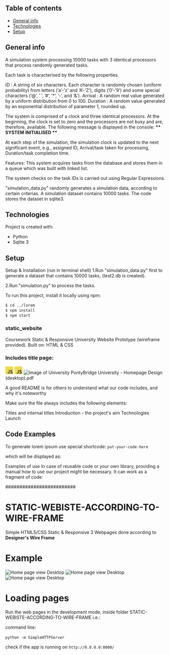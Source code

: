
## Table of contents
* [General info](#general-info)
* [Technologies](#technologies)
* [Setup](#setup)

## General info

A simulation system processing 10000 tasks with 3 identical processors that process randomly generated tasks.

Each task is characterised by the following properties.

ID : A string of six characters. Each character is randomly chosen (uniform probability) from letters (’a’-’z’ and ’A’-’Z’), digits (’0’-’9’) and some special characters (’@’, ’ ’, ’#’, ’*’, ’-’, and ’&’).
Arrival : A random real value generated by a uniform distribution from 0 to 100.
Duration : A random value generated by an exponential distribution of parameter 1, rounded up.

The system is comprised of a clock and three identical processors.
At the beginning, the clock is set to zero and the processors are not busy and are, therefore, available. The following message is displayed in the
console:
	<strong>** SYSTEM INITIALISED ** </strong>
	
At each step of the simulation, the simulation clock is updated to the next significant event, e.g., assigned ID, Arrival/task taken for processing, Duration/task completion time.

Features:
This system acquires tasks from the database and stores them in a queue which was built with linked list.

The system checks on the task IDs is carried out using Regular Expressions.

"simulation_data.py" randomly generates a simulation data, according to certain criterias. A simulation dataset contains 10000 tasks. The code stores the dataset in sqlite3.

## Technologies

Project is created with:
* Python
* Sqlite 3

## Setup

Setup & Installation (run in terminal shell)
1.Run "simulation_data.py" first to generate a dataset that contains 10000 tasks, (test2.db is created).

2.Run "simulation.py" to process the tasks.


To run this project, install it locally using npm:

```
$ cd ../lorem
$ npm install
$ npm start
```

### static_website
Coursework Static & Responsive University Website Prototype (wireframe provided). Built on: HTML & CSS 

<h3>Includes title page:</h3>

<img src="https://raw.githubusercontent.com/devicons/devicon/master/icons/javascript/javascript-original.svg" alt="javascript" width="25" height="25"/>
<img src="https://raw.githubusercontent.com/devicons/devicon/master/icons/javascript/javascript-original.svg" alt="javascript" width="25" height="25"/>

<img class="uni" src="../style/pictures/7615945272_d16746ea81_o.jpg" alt="Image of University">
PontyBridge University - Homepage Design (desktop).pdf

A good README is for others to understand what our code includes, and why it's noteworthy

Make sure the file always includes the following elements:

Titles and internal titles
Introduction - the project's aim
Technologies
Launch







	


## Code Examples
To generate lorem ipsum use special shortcode: `put-your-code-here`

which will be displayed as:

<p>Examples of use In case of reusable code or your own library, providing a manual how to use our project might be necessary. It can work as a fragment of code: </p>

#########################
# STATIC-WEBISTE-ACCORDING-TO-WIRE-FRAME
Simple HTML5/CSS Static & Responsive 3 Webpages done according to <b>Designer's Wire Frame</b>

# Example

<img src="https://i.imgur.com/TlpBLnG.png" alt="Home page view Desktop" width="300" heigh="300"/>

<img src="https://i.imgur.com/iQmTSbm.png" alt="Home page view Desktop" width="400" heigh="100"/>

<img src="https://i.imgur.com/KBj5R4Y.png" alt="Home page view Desktop" width="300" heigh="300"/>




# Loading pages
Run the web pages in the development mode, inside folder STATIC-WEBISTE-ACCORDING-TO-WIRE-FRAME i.e.:

command line:

`python -m SimpleHTTPServer`

check if the app is running on `http://0.0.0.0:8000/`









